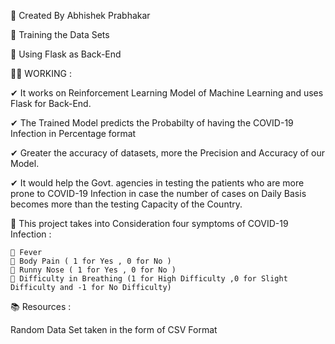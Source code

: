 📌 Created By Abhishek Prabhakar

🎀 Training the Data Sets

💼 Using Flask as Back-End

🧾⏰ WORKING :

  ✔ It works on Reinforcement Learning Model of Machine Learning and uses Flask for Back-End.
  
  ✔ The Trained Model predicts the Probabilty of having the COVID-19 Infection in Percentage format
  
  ✔ Greater the accuracy of datasets, more the Precision and Accuracy of our Model.
  
  ✔ It would help the Govt. agencies in testing the patients who are more  prone to COVID-19 Infection in case the number of cases on       Daily Basis becomes more than the testing Capacity of the Country.

  
 🎯 This project takes into Consideration four symptoms of COVID-19 Infection :
 
    🧾 Fever             
    🧾 Body Pain ( 1 for Yes , 0 for No )         
    🧾 Runny Nose ( 1 for Yes , 0 for No )                
    🧾 Difficulty in Breathing (1 for High Difficulty ,0 for Slight Difficulty and -1 for No Difficulty)
    
 📚 Resources :

   Random Data Set taken in the form of CSV Format
  

 
